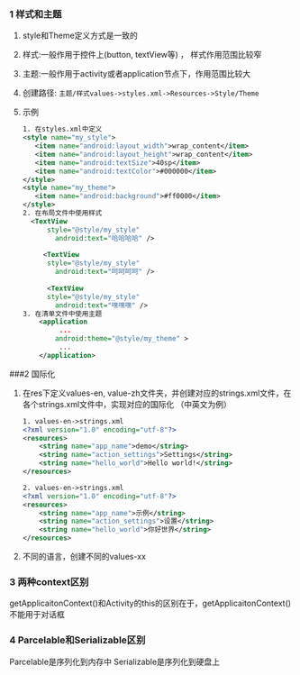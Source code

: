 ### 1 样式和主题

1. style和Theme定义方式是一致的

2. 样式:一般作用于控件上(button, textView等) ， 样式作用范围比较窄
3. 主题:一般作用于activity或者application节点下，作用范围比较大

4. 创建路径: `主题/样式values->styles.xml->Resources->Style/Theme`

5. 示例

   ```xml
   1. 在styles.xml中定义
   <style name="my_style">
      <item name="android:layout_width">wrap_content</item>
      <item name="android:layout_height">wrap_content</item>
      <item name="android:textSize">40sp</item>
      <item name="android:textColor">#000000</item>
   </style>
   <style name="my_theme">
      <item name="android:background">#ff0000</item>
   </style>
   2. 在布局文件中使用样式
     <TextView
         style="@style/my_style"
           android:text="哈哈哈哈" />
       
        <TextView
         style="@style/my_style"
           android:text="呵呵呵呵" />
       
         <TextView
         style="@style/my_style"
           android:text="嘿嘿嘿" />
   3. 在清单文件中使用主题
       <application
            ...
           android:theme="@style/my_theme" >
            ...
       </application>
   
   ```



###2 国际化

1. 在res下定义values-en, value-zh文件夹，并创建对应的strings.xml文件，在各个strings.xml文件中，实现对应的国际化 （中英文为例）

   ```xml
   1. values-en->strings.xml
   <?xml version="1.0" encoding="utf-8"?>
   <resources>
       <string name="app_name">demo</string>
       <string name="action_settings">Settings</string>
       <string name="hello_world">Hello world!</string>
   </resources>
   
   2. values-en->strings.xml
   <?xml version="1.0" encoding="utf-8"?>
   <resources>
       <string name="app_name">示例</string>
       <string name="action_settings">设置</string>
       <string name="hello_world">你好世界</string>
   </resources>
   ```

2. 不同的语言，创建不同的values-xx

### 3 两种context区别

getApplicaitonContext()和Activity的this的区别在于，getApplicaitonContext()不能用于对话框

### 4 Parcelable和Serializable区别

Parcelable是序列化到内存中 Serializable是序列化到硬盘上

